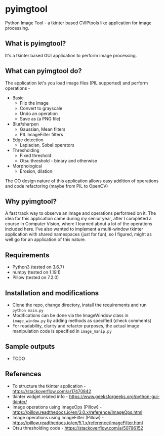 # pyimgtool
Python Image Tool - a tkinter based CVIPtools like application for image processing.

## What is pyimgtool?
It's a tkinter based GUI application to perform image processing.

## What can pyimgtool do?
The application let's you load image files (PIL supported) and perform operations -
* Basic
  * Flip the image
  * Convert to grayscale
  * Undo an operation
  * Save as (a PNG file)
* Blur/sharpen
  * Gaussian, Mean filters
  * PIL ImageFilter filters
* Edge detection
  * Laplacian, Sobel operators
* Thresholding
  * Fixed threshold
  * Otsu threshold - binary and otherwise
* Morphological
  * Erosion, dilation

The OO design nature of this application allows easy addition of operations and code refactoring (maybe from PIL to OpenCV)

## Why pyimgtool?
A fast track way to observe an image and operations performed on it. The idea for this application came during my senior year, after I completed a course in Computer Vision, where I learned about a lot of the operations included here. I've also wanted to implement a multi-window tkinter application with shared namespaces (just for fun), so I figured, might as well go for an application of this nature.

## Requirements
- Python3 (tested on 3.6.7)
- numpy (tested on 1.19.1)
- Pillow (tested on 7.2.0)

## Installation and modifications
- Clone the repo, change directory, install the requirements and run `python main.py`
- Modifications can be done via the ImageWindow class in `image_window.py` by adding methods as specified (check comments)
- For readability, clarity and refactor purposes, the actual image manipulation code is specified in `image_manip.py`

## Sample outputs
- TODO

## References
- To structure the tkinter application - https://stackoverflow.com/a/17470842
- tkinter widget related info - https://www.geeksforgeeks.org/python-gui-tkinter/
- Image operations using ImageOps (Pillow) - https://pillow.readthedocs.io/en/3.0.x/reference/ImageOps.html
- Image operations using ImageFilter (Pillow) - https://pillow.readthedocs.io/en/5.1.x/reference/ImageFilter.html
- Otsu thresholding code - https://stackoverflow.com/a/50796152
